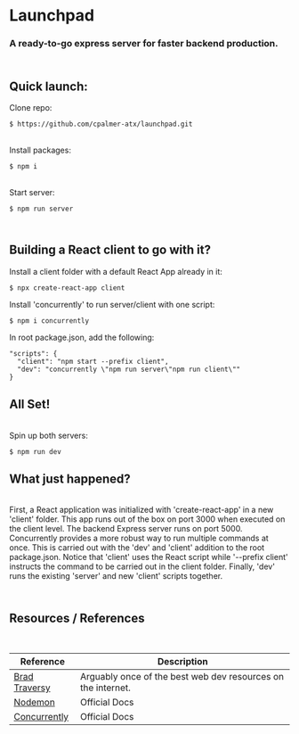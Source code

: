 # Launchpad
### A ready-to-go express server for faster backend production.


## <br>Quick launch:
Clone repo: 

```
$ https://github.com/cpalmer-atx/launchpad.git
```

<br>Install packages:

```
$ npm i
```

<br>Start server:

```
$ npm run server
```

## <br>Building a React client to go with it?

Install a client folder with a default React App already in it:

```
$ npx create-react-app client
```

Install 'concurrently' to run server/client with one script:

```
$ npm i concurrently
```

In root package.json, add the following:

```
"scripts": {
  "client": "npm start --prefix client",
  "dev": "concurrently \"npm run server\"npm run client\""
}
```

## All Set!

<br>Spin up both servers:
```
$ npm run dev
```

## What just happened?
<br>
First, a React application was initialized with 'create-react-app' in a new 'client' folder.  This app runs out of the box on port 3000 when executed on the client level.  The backend Express server runs on port 5000.  Concurrently provides a more robust way to run multiple commands at once.  This is carried out with the 'dev' and 'client' addition to the root package.json.  Notice that 'client' uses the React script while '--prefix client' instructs the command to be carried out in the client folder.  Finally, 'dev' runs the existing 'server' and new 'client' scripts together.

## <br>Resources / References
<br>

| Reference      | Description |
| ----------- | ----------- |
| [Brad Traversy](https://www.traversymedia.com)      | Arguably once of the best web dev resources on the internet.|
| [Nodemon](https://nodemon.io)   | Official Docs|
| [Concurrently](https://github.com/kimmobrunfeldt/concurrently)   | Official Docs|
